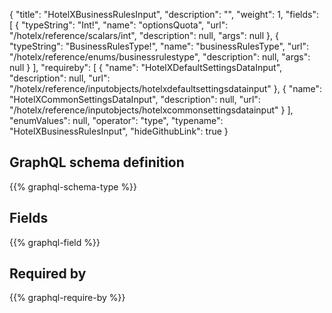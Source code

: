 {
  "title": "HotelXBusinessRulesInput",
  "description": "",
  "weight": 1,
  "fields": [
    {
      "typeString": "Int!",
      "name": "optionsQuota",
      "url": "/hotelx/reference/scalars/int",
      "description": null,
      "args": null
    },
    {
      "typeString": "BusinessRulesType!",
      "name": "businessRulesType",
      "url": "/hotelx/reference/enums/businessrulestype",
      "description": null,
      "args": null
    }
  ],
  "requireby": [
    {
      "name": "HotelXDefaultSettingsDataInput",
      "description": null,
      "url": "/hotelx/reference/inputobjects/hotelxdefaultsettingsdatainput"
    },
    {
      "name": "HotelXCommonSettingsDataInput",
      "description": null,
      "url": "/hotelx/reference/inputobjects/hotelxcommonsettingsdatainput"
    }
  ],
  "enumValues": null,
  "operator": "type",
  "typename": "HotelXBusinessRulesInput",
  "hideGithubLink": true
}
## GraphQL schema definition

{{% graphql-schema-type %}}

## Fields

{{% graphql-field %}}

## Required by

{{% graphql-require-by %}}
